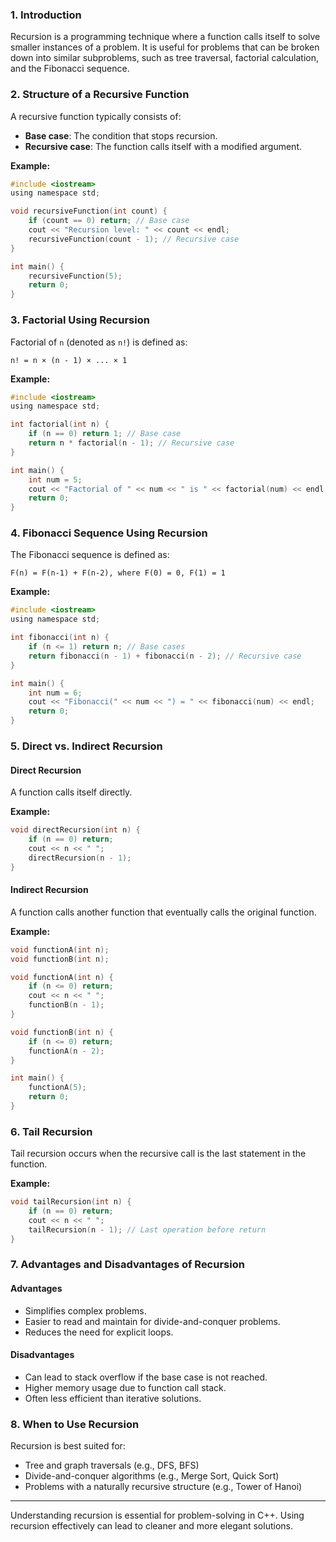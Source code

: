 ### 1. Introduction
Recursion is a programming technique where a function calls itself to solve smaller instances of a problem. It is useful for problems that can be broken down into similar subproblems, such as tree traversal, factorial calculation, and the Fibonacci sequence.

### 2. Structure of a Recursive Function
A recursive function typically consists of:
- **Base case**: The condition that stops recursion.
- **Recursive case**: The function calls itself with a modified argument.

**Example:**
```c
#include <iostream>
using namespace std;

void recursiveFunction(int count) {
    if (count == 0) return; // Base case
    cout << "Recursion level: " << count << endl;
    recursiveFunction(count - 1); // Recursive case
}

int main() {
    recursiveFunction(5);
    return 0;
}
```

### 3. Factorial Using Recursion
Factorial of `n` (denoted as `n!`) is defined as:
```
n! = n × (n - 1) × ... × 1
```

**Example:**
```c
#include <iostream>
using namespace std;

int factorial(int n) {
    if (n == 0) return 1; // Base case
    return n * factorial(n - 1); // Recursive case
}

int main() {
    int num = 5;
    cout << "Factorial of " << num << " is " << factorial(num) << endl;
    return 0;
}
```

### 4. Fibonacci Sequence Using Recursion
The Fibonacci sequence is defined as:
```
F(n) = F(n-1) + F(n-2), where F(0) = 0, F(1) = 1
```

**Example:**
```c
#include <iostream>
using namespace std;

int fibonacci(int n) {
    if (n <= 1) return n; // Base cases
    return fibonacci(n - 1) + fibonacci(n - 2); // Recursive case
}

int main() {
    int num = 6;
    cout << "Fibonacci(" << num << ") = " << fibonacci(num) << endl;
    return 0;
}
```

### 5. Direct vs. Indirect Recursion
#### **Direct Recursion**
A function calls itself directly.

**Example:**
```c
void directRecursion(int n) {
    if (n == 0) return;
    cout << n << " ";
    directRecursion(n - 1);
}
```

#### **Indirect Recursion**
A function calls another function that eventually calls the original function.

**Example:**
```c
void functionA(int n);
void functionB(int n);

void functionA(int n) {
    if (n <= 0) return;
    cout << n << " ";
    functionB(n - 1);
}

void functionB(int n) {
    if (n <= 0) return;
    functionA(n - 2);
}

int main() {
    functionA(5);
    return 0;
}
```

### 6. Tail Recursion
Tail recursion occurs when the recursive call is the last statement in the function.

**Example:**
```c
void tailRecursion(int n) {
    if (n == 0) return;
    cout << n << " ";
    tailRecursion(n - 1); // Last operation before return
}
```

### 7. Advantages and Disadvantages of Recursion
#### **Advantages**
- Simplifies complex problems.
- Easier to read and maintain for divide-and-conquer problems.
- Reduces the need for explicit loops.

#### **Disadvantages**
- Can lead to stack overflow if the base case is not reached.
- Higher memory usage due to function call stack.
- Often less efficient than iterative solutions.

### 8. When to Use Recursion
Recursion is best suited for:
- Tree and graph traversals (e.g., DFS, BFS)
- Divide-and-conquer algorithms (e.g., Merge Sort, Quick Sort)
- Problems with a naturally recursive structure (e.g., Tower of Hanoi)

---
Understanding recursion is essential for problem-solving in C++. Using recursion effectively can lead to cleaner and more elegant solutions.

